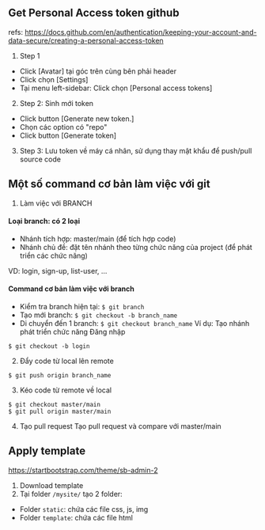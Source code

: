 ## Get Personal Access token github
refs: https://docs.github.com/en/authentication/keeping-your-account-and-data-secure/creating-a-personal-access-token

1. Step 1
- Click [Avatar] tại góc trên cùng bên phải header
- Click chọn [Settings]
- Tại menu left-sidebar: Click chọn [Personal access tokens]
2. Step 2: Sinh mới token
- Click button [Generate new token.]
- Chọn các option có "repo"
- Click button [Generate token]
3. Step 3: Lưu token về máy cá nhân, sử dụng thay mật khẩu để push/pull source code

## Một số command cơ bản làm việc với git
1. Làm việc với BRANCH
#### Loại branch: có 2 loại

+ Nhánh tích hợp: master/main (để tích hợp code)
+ Nhánh chủ đề: đặt tên nhánh theo từng chức năng của project (để phát triển các chức năng)

VD: login, sign-up, list-user, ...

#### Command cơ bản làm việc với branch
- Kiểm tra branch hiện tại: `$ git branch`
- Tạo mới branch: `$ git checkout -b branch_name`
- Di chuyển đến 1 branch: `$ git checkout branch_name`
Ví dụ: Tạo nhánh phát triển chức năng Đăng nhập
```
$ git checkout -b login
```
2. Đẩy code từ local lên remote
```
$ git push origin branch_name
```
3. Kéo code từ remote về local
```
$ git checkout master/main
$ git pull origin master/main
```
4. Tạo pull request
Tạo pull request và compare với master/main

## Apply template
https://startbootstrap.com/theme/sb-admin-2
1. Download template
2. Tại folder `/mysite/` tạo 2 folder:
- Folder `static`: chứa các file css, js, img
- Folder `template`: chứa các file html
